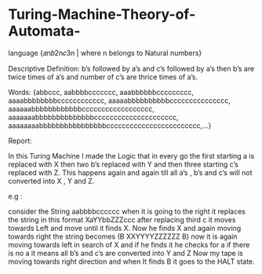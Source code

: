 # Turing-Machine-Theory-of-Automata-

language {𝑎n𝑏2n𝑐3n | where n belongs to Natural numbers}

Descriptive Definition:
b’s followed by a’s and c’s followed by a’s then b’s are twice times of a’s and number of c’s are thrice times of a’s.

Words:
{abbccc,  aabbbbccccccc, aaabbbbbbccccccccc, aaaabbbbbbbbcccccccccccc, aaaaabbbbbbbbbbccccccccccccccc, aaaaaabbbbbbbbbbbbcccccccccccccccccc, aaaaaaabbbbbbbbbbbbbbccccccccccccccccccccc, aaaaaaaabbbbbbbbbbbbbbbbcccccccccccccccccccccccc,...}


Report:

In this Turing Machine I made the Logic that in every go the first starting a is replaced with X then two b’s replaced with Y and then three starting c’s replaced with Z. This happens again and again till all a’s , b’s and c’s will not converted into X , Y and Z. 

e.g : 

consider the String aabbbbcccccc when it is going to the right it replaces the string in this format XaYYbbZZZccc after replacing third c it moves towards Left and move until it finds X. Now he finds X and again moving towards right the string becomes (B XXYYYYZZZZZZ B)  now it is again moving towards left in search of X and if he finds it he checks for a if there is no a it means all b’s and c’s are converted into Y and Z Now my tape is moving towards right direction and when It finds B it goes to the HALT state.
